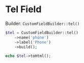 # Tel Field

Builder: `CustomFieldBuilder::tel()`

```php
$tel = CustomFieldBuilder::tel()
    ->name('phone')
    ->label('Phone')
    ->build();

echo $tel->toHtml();
```
